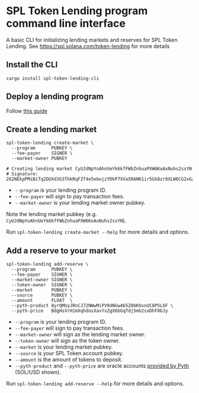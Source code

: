 # SPL Token Lending program command line interface

A basic CLI for initializing lending markets and reserves for SPL Token Lending.
See https://spl.solana.com/token-lending for more details

## Install the CLI
```shell
cargo install spl-token-lending-cli
```

## Deploy a lending program

Follow [this guide](../README.md#Deploy-a-lending-program)

## Create a lending market
```shell
spl-token-lending create-market \
  --program      PUBKEY \
  --fee-payer    SIGNER \
  --market-owner PUBKEY

# Creating lending market CyUJdNpYoAhnUeYk6kfFWbZnhuaPXW6KoAxNuhs2ssYN
# Signature: 262NEkpPMiBiTq2DUXd3G3TkkRqFZf4e5ebojzYDkP7XVaSRANK1ir5Gk8zr8XLW6CG2xGzNFvEcUrbnENwenEwa
```
- `--program` is your lending program ID.
- `--fee-payer` will sign to pay transaction fees.
- `--market-owner` is your lending market owner pubkey.

Note the lending market pubkey (e.g. `CyUJdNpYoAhnUeYk6kfFWbZnhuaPXW6KoAxNuhs2ssYN`).

Run `spl-token-lending create-market --help` for more details and options.

## Add a reserve to your market

```shell
spl-token-lending add-reserve \
  --program      PUBKEY \
  --fee-payer    SIGNER \
  --market-owner SIGNER \
  --token-owner  SIGNER \
  --market       PUBKEY \
  --source       PUBKEY \
  --amount       FLOAT  \
  --pyth-product 8yrQMUyJRnCJ72NWwMiPV9dNGw465Z8bKUvnUC8P5L6F \
  --pyth-price   BdgHsXrH1mXqhdosXavYxZgX6bGqTdj5mh2sxDhF8bJy
```
- `--program` is your lending program ID.
- `--fee-payer` will sign to pay transaction fees.
- `--market-owner` will sign as the lending market owner.
- `--token-owner` will sign as the token owner.
- `--market` is your lending market pubkey.
- `--source` is your SPL Token account pubkey.
- `--amount` is the amount of tokens to deposit.
- `--pyth-product` and `--pyth-price` are oracle
  accounts [provided by Pyth](https://pyth.network/developers/consumers/accounts) (SOL/USD shown).

Run `spl-token-lending add-reserve --help` for more details and options.